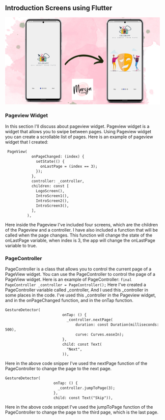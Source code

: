 ## Introduction Screens using Flutter

![Image](images/introduction_screen.jpg)

### Pageview Widget
In this section I'll discuss about pageview widget.
Pageview widget is a widget that allows you to swipe between pages.
Using Pageview widget you can create a scrollable list of pages.
Here is an example of pageview widget that I created:
```
 PageView(
            onPageChanged: (index) {
              setState(() {
                onLastPage = (index == 3);
              });
            },
            controller: _controller,
            children: const [
              LogoScreen(),
              IntroScreen1(),
              IntroScreen2(),
              IntroScreen3(),
            ],
          ), 
```
Here inside the Pageview I've included four screens, which are the children of the Pageview and a controller.
I have also included a function that will be called when the page changes. This function will change the state of the onLastPage variable, when index is 3, the app will change the onLastPage variable to true.

### PageController
PageController is a class that allows you to control the current page of a PageView widget.
You can use the PageController to control the page of a PageView widget.
Here is an example of PageController:
``` final PageController _controller = PageController(); ```
Here I've created a PageController variable called _controller, And I used this _controller in some places in the code. I've used this _controller in the Pageview widget, and in the onPageChanged function, and in the onTap function.

```
GestureDetector(
                          onTap: () {
                            _controller.nextPage(
                                duration: const Duration(milliseconds: 500),
                                curve: Curves.easeIn);
                          },
                          child: const Text(
                            "Next",
                          )),
```
Here in the above code snipper I've used the nextPage function of the PageController to change the page to the next page.


```
GestureDetector(
                      onTap: () {
                        _controller.jumpToPage(3);
                      },
                      child: const Text("Skip")),
```
Here in the above code snippet I've used the jumpToPage function of the PageController to change the page to the third page, which is the last page.